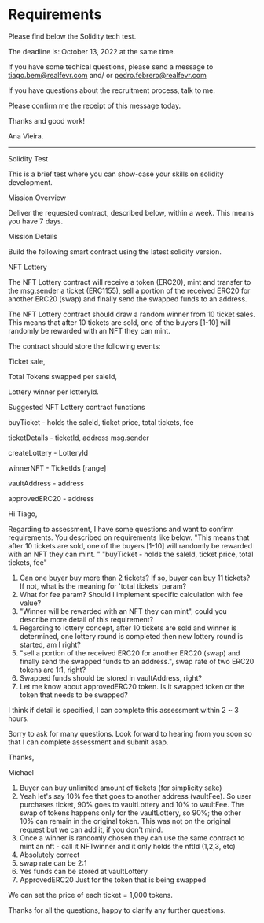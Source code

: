 # Requirements

Please find below the Solidity tech test.

The deadline is: October 13, 2022 at the same time. 

If you have some techical questions, please send a message to tiago.bem@realfevr.com and/ or pedro.febrero@realfevr.com

If you have questions about the recruitment process, talk to me.

Please confirm me the receipt of this message today.

Thanks and good work! 

Ana Vieira.



___

Solidity Test

This is a brief test where you can show-case your skills on solidity development.

Mission Overview

Deliver the requested contract, described below, within a week. This means you have 7 days.

 
Mission Details

Build the following smart contract using the latest solidity version.

NFT Lottery

 
The NFT Lottery contract will receive a token (ERC20), mint and transfer to the msg.sender a ticket (ERC1155), sell a portion of the received ERC20 for another ERC20 (swap) and finally send the swapped funds to an address.

 
The NFT Lottery contract should draw a random winner from 10 ticket sales. This means that after 10 tickets are sold, one of the buyers [1-10] will randomly be rewarded with an NFT they can mint. 

The contract should store the following events:

 
Ticket sale,

Total Tokens swapped per saleId,

Lottery winner per lotteryId.

 
Suggested NFT Lottery contract functions

 
buyTicket - holds the saleId, ticket price, total tickets, fee

ticketDetails - ticketId, address msg.sender

createLottery - LotteryId

winnerNFT - TicketIds [range]

vaultAddress - address

approvedERC20 - address

Hi Tiago,

Regarding to assessment, I have some questions and want to confirm requirements.
You described on requirements like below.
"This means that after 10 tickets are sold, one of the buyers [1-10] will randomly be rewarded with an NFT they can mint. "
"buyTicket - holds the saleId, ticket price, total tickets, fee"
1. Can one buyer buy more than 2 tickets? If so, buyer can buy 11 tickets? If not, what is the meaning for 'total tickets' param?
2. What for fee param? Should I implement specific calculation with fee value?
3. "Winner will be rewarded with an NFT they can mint", could you describe more detail of this requirement?
4. Regarding to lottery concept, after 10 tickets are sold and winner is determined, one lottery round is completed then new lottery round is started, am I right?
5. "sell a portion of the received ERC20 for another ERC20 (swap) and finally send the swapped funds to an address.", swap rate of two ERC20 tokens are 1:1, right?
6. Swapped funds should be stored in vaultAddress, right?
7. Let me know about approvedERC20 token. Is it swapped token or the token that needs to be swapped?

I think if detail is specified, I can complete this assessment within 2 ~ 3 hours.

Sorry to ask for many questions.
Look forward to hearing from you soon so that I can complete assessment and submit asap.

Thanks,

Michael

1. Buyer can buy unlimited amount of tickets (for simplicity sake)
2. Yeah let's say 10% fee that goes to another address (vaultFee). So user purchases ticket, 90% goes to vaultLottery and 10% to vaultFee. The swap of tokens happens only for the vaultLottery, so 90%; the other 10% can remain in the original token. This was not on the original request but we can add it, if you don't mind.
3. Once a winner is randomly chosen they can use the same contract to mint an nft - call it NFTwinner and it only holds the nftId (1,2,3, etc) 
4. Absolutely correct
5. swap rate can be 2:1
6. Yes funds can be stored at vaultLottery
7. ApprovedERC20 Just for the token that is being swapped

We can set the price of each ticket = 1,000 tokens. 

Thanks for all the questions, happy to clarify any further questions.

